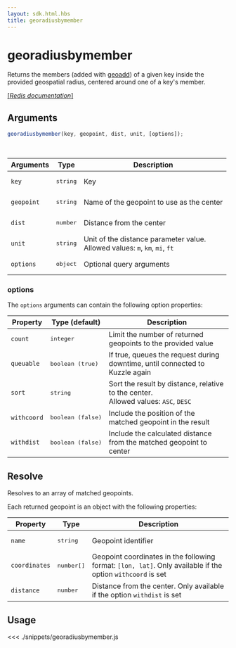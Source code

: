 ```yaml
---
layout: sdk.html.hbs
title: georadiusbymember
---
```


# georadiusbymember

Returns the members (added with [geoadd](/sdk/js/6/controllers/ms/geoadd)) of a given key inside the provided geospatial radius, centered around one of a key's member.

[[_Redis documentation_]](https://redis.io/commands/georadiusbymember)

## Arguments

```js
georadiusbymember(key, geopoint, dist, unit, [options]);
```

<br/>

| Arguments  | Type              | Description                                                                     |
| ---------- | ----------------- | ------------------------------------------------------------------------------- |
| `key`      | <pre>string</pre> | Key                                                                             |
| `geopoint` | <pre>string</pre> | Name of the geopoint to use as the center                                       |
| `dist`     | <pre>number</pre> | Distance from the center                                                        |
| `unit`     | <pre>string</pre> | Unit of the distance parameter value.<br/>Allowed values: `m`, `km`, `mi`, `ft` |
| `options`  | <pre>object</pre> | Optional query arguments                                                        |

### options

The `options` arguments can contain the following option properties:

| Property    | Type (default)             | Description                                                                            |
| ----------- | -------------------------- | -------------------------------------------------------------------------------------- |
| `count`     | <pre>integer</pre>         | Limit the number of returned geopoints to the provided value                           |
| `queuable`  | <pre>boolean (true)</pre>  | If true, queues the request during downtime, until connected to Kuzzle again           |
| `sort`      | <pre>string</pre>          | Sort the result by distance, relative to the center.<br/>Allowed values: `ASC`, `DESC` |
| `withcoord` | <pre>boolean (false)</pre> | Include the position of the matched geopoint in the result                             |
| `withdist`  | <pre>boolean (false)</pre> | Include the calculated distance from the matched geopoint to center                    |

## Resolve

Resolves to an array of matched geopoints.

Each returned geopoint is an object with the following properties:

| Property      | Type                | Description                                                                                                 |
| ------------- | ------------------- | ----------------------------------------------------------------------------------------------------------- |
| `name`        | <pre>string</pre>   | Geopoint identifier                                                                                         |
| `coordinates` | <pre>number[]</pre> | Geopoint coordinates in the following format: `[lon, lat]`. Only available if the option `withcoord` is set |
| `distance`    | <pre>number</pre>   | Distance from the center. Only available if the option `withdist` is set                                    |

## Usage

<<< ./snippets/georadiusbymember.js
